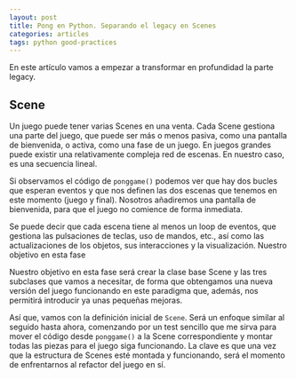 ```yaml
---
layout: post
title: Pong en Python. Separando el legacy en Scenes
categories: articles
tags: python good-practices
---
```


En este artículo vamos a empezar a transformar en profundidad la parte legacy.

## Scene

Un juego puede tener varias Scenes en una venta. Cada Scene gestiona una parte del juego, que puede ser más o menos pasiva, como una pantalla de bienvenida, o activa, como una fase de un juego. En juegos grandes puede existir una relativamente compleja red de escenas. En nuestro caso, es una secuencia lineal.

Si observamos el código de `ponggame()` podemos ver que hay dos bucles que esperan eventos y que nos definen las dos escenas que tenemos en este momento (juego y final). Nosotros añadiremos una pantalla de bienvenida, para que el juego no comience de forma inmediata.

Se puede decir que cada escena tiene al menos un loop de eventos, que gestiona las pulsaciones de teclas, uso de mandos, etc., así como las actualizaciones de los objetos, sus interacciones y la visualización. Nuestro objetivo en esta fase

Nuestro objetivo en esta fase será crear la clase base Scene y las tres subclases que vamos a necesitar, de forma que obtengamos una nueva versión del juego funcionando en este paradigma que, además, nos permitirá introducir ya unas pequeñas mejoras.

Así que, vamos con la definición inicial de `Scene`. Será un enfoque similar al seguido hasta ahora, comenzando por un test sencillo que me sirva para mover el código desde `ponggame()` a la Scene correspondiente y montar todas las piezas para el juego siga funcionando. La clave es que una vez que la estructura de Scenes esté montada y funcionando, será el momento de enfrentarnos al refactor del juego en sí.



